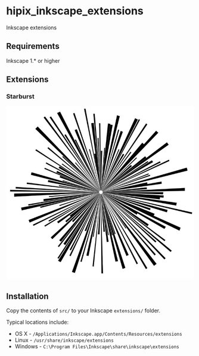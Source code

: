 # hipix_inkscape_extensions
Inkscape extensions
## Requirements
Inkscape 1.* or higher

## Extensions
### Starburst
![](https://github.com/curiousmaster/hipix_inkscape_extensions/blob/main/images/starburst.jpg?raw=true|width=100)

## Installation

Copy the contents of `src/` to your Inkscape `extensions/` folder.

Typical locations include:

* OS X - `/Applications/Inkscape.app/Contents/Resources/extensions`
* Linux - `/usr/share/inkscape/extensions`
* Windows - `C:\Program Files\Inkscape\share\inkscape\extensions`
